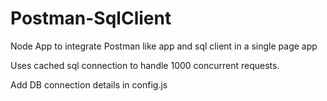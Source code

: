 # Postman-SqlClient
Node App to integrate Postman like app and sql client in a single page app

Uses cached sql connection to handle 1000 concurrent requests.

Add DB connection details in config.js
